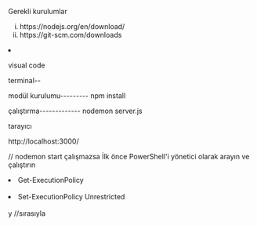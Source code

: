 <span>Gerekli kurulumlar<span>

<ol type="i">
  <li>  https://nodejs.org/en/download/</li>
  <li> https://git-scm.com/downloads  
</ol>
<li>

visual code

terminal--

modül kurulumu---------
npm install

çalıştırma-------------
nodemon server.js

tarayıcı

http://localhost:3000/

// <span>nodemon start çalışmazsa</span>
İlk önce PowerShell'i yönetici olarak arayın ve çalıştırın

<li>Get-ExecutionPolicy</li><br>
<li>Set-ExecutionPolicy Unrestricted</li><br>
y
//sırasıyla
